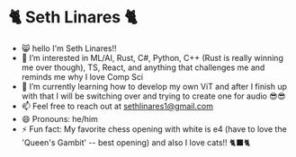# 🐈 Seth Linares 🐈

- 😸 hello I'm Seth Linares!! 
- 👀 I’m interested in ML/AI, Rust, C#, Python, C++ (Rust is really winning me over though), TS, React, and anything that challenges me and reminds me why I love Comp Sci
- 🌱 I’m currently learning how to develop my own ViT and after I finish up with that I will be switching over and trying to create one for audio 😎😎
- 📫 Feel free to reach out at sethlinares1@gmail.com
- 😄 Pronouns: he/him
- ⚡ Fun fact: My favorite chess opening with white is e4 (have to love the 'Queen's Gambit' -- best opening) and also I love cats!! 🐈‍⬛🐈

<!---
seth-linares/seth-linares is a ✨ special ✨ repository because its `README.md` (this file) appears on your GitHub profile.
You can click the Preview link to take a look at your changes.
--->
